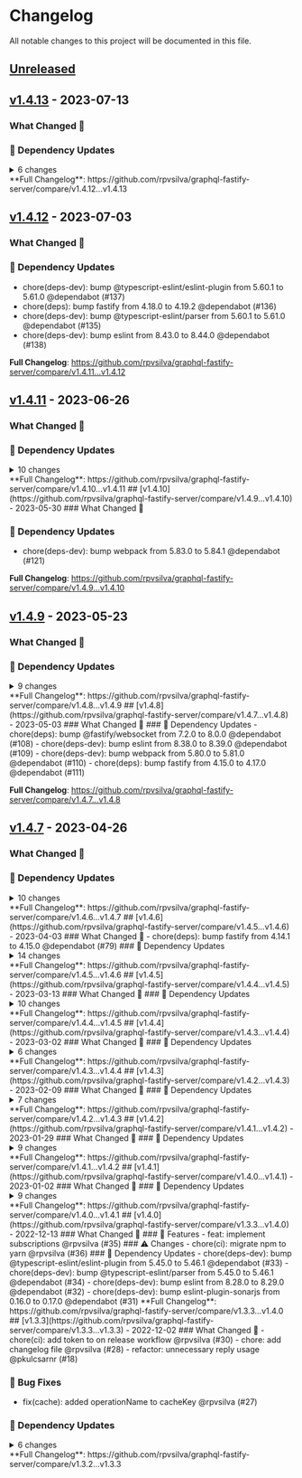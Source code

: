 # Changelog

All notable changes to this project will be documented in this file.

## [Unreleased](https://github.com/rpvsilva/graphql-fastify-server/compare/v1.4.13...HEAD)

## [v1.4.13](https://github.com/rpvsilva/graphql-fastify-server/compare/v1.4.12...v1.4.13) - 2023-07-13

### What Changed 👀

### 🧩 Dependency Updates

<details>
<summary>6 changes</summary>
- chore(deps-dev): bump prettier from 2.8.4 to 3.0.0 @dependabot (#142)
- chore(deps): bump @fastify/websocket from 8.1.0 to 8.2.0 @dependabot (#147)
- chore(deps-dev): bump @typescript-eslint/eslint-plugin from 5.61.0 to 5.62.0 @dependabot (#144)
- chore(deps): bump semver from 5.7.1 to 5.7.2 @dependabot (#146)
- chore(deps-dev): bump @typescript-eslint/parser from 5.61.0 to 5.62.0 @dependabot (#143)
- chore(deps-dev): bump nodemon from 2.0.21 to 3.0.1 @dependabot (#145)

</details>
**Full Changelog**: https://github.com/rpvsilva/graphql-fastify-server/compare/v1.4.12...v1.4.13

## [v1.4.12](https://github.com/rpvsilva/graphql-fastify-server/compare/v1.4.11...v1.4.12) - 2023-07-03

### What Changed 👀

### 🧩 Dependency Updates

- chore(deps-dev): bump @typescript-eslint/eslint-plugin from 5.60.1 to 5.61.0 @dependabot (#137)
- chore(deps): bump fastify from 4.18.0 to 4.19.2 @dependabot (#136)
- chore(deps-dev): bump @typescript-eslint/parser from 5.60.1 to 5.61.0 @dependabot (#135)
- chore(deps-dev): bump eslint from 8.43.0 to 8.44.0 @dependabot (#138)

**Full Changelog**: https://github.com/rpvsilva/graphql-fastify-server/compare/v1.4.11...v1.4.12

## [v1.4.11](https://github.com/rpvsilva/graphql-fastify-server/compare/v1.4.10...v1.4.11) - 2023-06-26

### What Changed 👀

### 🧩 Dependency Updates

<details>
<summary>10 changes</summary>
- chore(deps-dev): bump @typescript-eslint/eslint-plugin from 5.59.1 to 5.60.1 @dependabot (#131)
- chore(deps-dev): bump @typescript-eslint/parser from 5.59.1 to 5.60.1 @dependabot (#132)
- chore(deps-dev): bump webpack from 5.86.0 to 5.88.0 @dependabot (#133)
- chore(deps-dev): bump eslint from 8.42.0 to 8.43.0 @dependabot (#130)
- chore(deps): bump graphql from 16.6.0 to 16.7.1 @dependabot (#134)
- chore(deps): bump fastify from 4.17.0 to 4.18.0 @dependabot (#125)
- chore(deps-dev): bump webpack from 5.85.1 to 5.86.0 @dependabot (#126)
- chore(deps-dev): bump typescript from 5.0.3 to 5.1.3 @dependabot (#124)
- chore(deps-dev): bump eslint from 8.41.0 to 8.42.0 @dependabot (#123)
- chore(deps-dev): bump webpack from 5.84.1 to 5.85.1 @dependabot (#122)
</details>
**Full Changelog**: https://github.com/rpvsilva/graphql-fastify-server/compare/v1.4.10...v1.4.11
## [v1.4.10](https://github.com/rpvsilva/graphql-fastify-server/compare/v1.4.9...v1.4.10) - 2023-05-30
### What Changed 👀

### 🧩 Dependency Updates

- chore(deps-dev): bump webpack from 5.83.0 to 5.84.1 @dependabot (#121)

**Full Changelog**: https://github.com/rpvsilva/graphql-fastify-server/compare/v1.4.9...v1.4.10

## [v1.4.9](https://github.com/rpvsilva/graphql-fastify-server/compare/v1.4.8...v1.4.9) - 2023-05-23

### What Changed 👀

### 🧩 Dependency Updates

<details>
<summary>9 changes</summary>
- chore(deps): bump @graphql-tools/utils from 9.2.1 to 10.0.0 @dependabot (#120)
- chore(deps): bump @graphql-tools/schema from 9.0.17 to 10.0.0 @dependabot (#119)
- chore(deps-dev): bump eslint from 8.40.0 to 8.41.0 @dependabot (#118)
- chore(deps): bump @fastify/websocket from 8.0.0 to 8.1.0 @dependabot (#117)
- chore(deps-dev): bump webpack from 5.82.0 to 5.83.0 @dependabot (#116)
- chore(deps-dev): bump webpack from 5.81.0 to 5.82.0 @dependabot (#115)
- chore(deps): bump readable-stream from 4.3.0 to 4.4.0 @dependabot (#114)
- chore(deps-dev): bump eslint from 8.39.0 to 8.40.0 @dependabot (#113)
- chore(deps-dev): bump webpack-cli from 5.0.1 to 5.1.0 @dependabot (#112)
</details>
**Full Changelog**: https://github.com/rpvsilva/graphql-fastify-server/compare/v1.4.8...v1.4.9
## [v1.4.8](https://github.com/rpvsilva/graphql-fastify-server/compare/v1.4.7...v1.4.8) - 2023-05-03
### What Changed 👀
### 🧩 Dependency Updates
- chore(deps): bump @fastify/websocket from 7.2.0 to 8.0.0 @dependabot (#108)
- chore(deps-dev): bump eslint from 8.38.0 to 8.39.0 @dependabot (#109)
- chore(deps-dev): bump webpack from 5.80.0 to 5.81.0 @dependabot (#110)
- chore(deps): bump fastify from 4.15.0 to 4.17.0 @dependabot (#111)

**Full Changelog**: https://github.com/rpvsilva/graphql-fastify-server/compare/v1.4.7...v1.4.8

## [v1.4.7](https://github.com/rpvsilva/graphql-fastify-server/compare/v1.4.6...v1.4.7) - 2023-04-26

### What Changed 👀

### 🧩 Dependency Updates

<details>
<summary>10 changes</summary>
- chore(deps-dev): bump @typescript-eslint/eslint-plugin from 5.58.0 to 5.59.1 @dependabot (#105)
- chore(deps-dev): bump webpack from 5.78.0 to 5.80.0 @dependabot (#107)
- chore(deps-dev): bump @commitlint/config-conventional from 17.4.4 to 17.6.1 @dependabot (#102)
- chore(deps-dev): bump @typescript-eslint/parser from 5.58.0 to 5.59.1 @dependabot (#106)
- chore(deps-dev): bump @commitlint/cli from 17.5.0 to 17.6.1 @dependabot (#103)
- chore(deps-dev): bump eslint from 8.37.0 to 8.38.0 @dependabot (#98)
- chore(deps-dev): bump @typescript-eslint/eslint-plugin from 5.57.0 to 5.58.0 @dependabot (#96)
- chore(deps-dev): bump webpack from 5.77.0 to 5.78.0 @dependabot (#99)
- chore(deps-dev): bump @typescript-eslint/parser from 5.57.0 to 5.58.0 @dependabot (#97)
- chore(deps): bump tiny-lru from 10.4.1 to 11.0.0 @dependabot (#95)
</details>
**Full Changelog**: https://github.com/rpvsilva/graphql-fastify-server/compare/v1.4.6...v1.4.7
## [v1.4.6](https://github.com/rpvsilva/graphql-fastify-server/compare/v1.4.5...v1.4.6) - 2023-04-03
### What Changed 👀
- chore(deps): bump fastify from 4.14.1 to 4.15.0 @dependabot (#79)
### 🧩 Dependency Updates
<details>
<summary>14 changes</summary>
- chore(deps-dev): bump eslint from 8.36.0 to 8.37.0 @dependabot (#89)
- chore(deps): bump tiny-lru from 10.3.0 to 10.4.1 @dependabot (#93)
- chore(deps-dev): bump dts-bundle-generator from 7.2.0 to 8.0.0 @dependabot (#90)
- chore(deps): bump @fastify/websocket from 7.1.3 to 7.2.0 @dependabot (#91)
- chore(deps-dev): bump webpack from 5.76.1 to 5.77.0 @dependabot (#94)
- chore(deps-dev): bump @typescript-eslint/parser from 5.56.0 to 5.57.0 @dependabot (#86)
- chore(deps-dev): bump @commitlint/cli from 17.4.4 to 17.5.0 @dependabot (#88)
- chore(deps): bump tiny-lru from 10.2.2 to 10.3.0 @dependabot (#87)
- chore(deps-dev): bump @typescript-eslint/eslint-plugin from 5.56.0 to 5.57.0 @dependabot (#85)
- chore(deps-dev): bump @typescript-eslint/eslint-plugin from 5.55.0 to 5.56.0 @dependabot (#83)
- chore(deps-dev): bump eslint-config-prettier from 8.7.0 to 8.8.0 @dependabot (#84)
- chore(deps-dev): bump @typescript-eslint/parser from 5.55.0 to 5.56.0 @dependabot (#81)
- chore(deps-dev): bump eslint-plugin-sonarjs from 0.18.0 to 0.19.0 @dependabot (#80)
- chore(deps): bump tiny-lru from 10.1.0 to 10.2.2 @dependabot (#78)
</details>
**Full Changelog**: https://github.com/rpvsilva/graphql-fastify-server/compare/v1.4.5...v1.4.6
## [v1.4.5](https://github.com/rpvsilva/graphql-fastify-server/compare/v1.4.4...v1.4.5) - 2023-03-13
### What Changed 👀
### 🧩 Dependency Updates
<details>
<summary>10 changes</summary>
- chore(deps-dev): bump @typescript-eslint/eslint-plugin from 5.54.1 to 5.55.0 @dependabot (#77)
- chore(deps-dev): bump webpack from 5.75.0 to 5.76.1 @dependabot (#76)
- chore(deps-dev): bump @typescript-eslint/parser from 5.54.1 to 5.55.0 @dependabot (#75)
- chore(deps-dev): bump eslint from 8.35.0 to 8.36.0 @dependabot (#74)
- chore(deps): bump tiny-lru from 10.0.1 to 10.1.0 @dependabot (#73)
- chore(deps-dev): bump eslint from 8.34.0 to 8.35.0 @dependabot (#71)
- chore(deps-dev): bump @typescript-eslint/eslint-plugin from 5.53.0 to 5.54.1 @dependabot (#69)
- chore(deps-dev): bump eslint-config-prettier from 8.6.0 to 8.7.0 @dependabot (#72)
- chore(deps-dev): bump @typescript-eslint/parser from 5.53.0 to 5.54.1 @dependabot (#70)
- chore(deps): bump fastify from 4.13.0 to 4.14.1 @dependabot (#68)
</details>
**Full Changelog**: https://github.com/rpvsilva/graphql-fastify-server/compare/v1.4.4...v1.4.5
## [v1.4.4](https://github.com/rpvsilva/graphql-fastify-server/compare/v1.4.3...v1.4.4) - 2023-03-02
### What Changed 👀
### 🧩 Dependency Updates
<details>
<summary>6 changes</summary>
- chore(deps-dev): bump @typescript-eslint/eslint-plugin from 5.52.0 to 5.53.0 @dependabot (#67)
- chore(deps-dev): bump @typescript-eslint/parser from 5.52.0 to 5.53.0 @dependabot (#66)
- chore(deps-dev): bump @typescript-eslint/parser from 5.51.0 to 5.52.0 @dependabot (#64)
- chore(deps-dev): bump @typescript-eslint/eslint-plugin from 5.51.0 to 5.52.0 @dependabot (#63)
- chore(deps-dev): bump eslint from 8.33.0 to 8.34.0 @dependabot (#62)
- chore(deps): bump fastify from 4.12.0 to 4.13.0 @dependabot (#65)
</details>
**Full Changelog**: https://github.com/rpvsilva/graphql-fastify-server/compare/v1.4.3...v1.4.4
## [v1.4.3](https://github.com/rpvsilva/graphql-fastify-server/compare/v1.4.2...v1.4.3) - 2023-02-09
### What Changed 👀
### 🧩 Dependency Updates
<details>
<summary>7 changes</summary>
- chore(deps-dev): bump @typescript-eslint/parser from 5.49.0 to 5.51.0 @dependabot (#61)
- chore(deps): bump @graphql-tools/utils from 9.1.1 to 9.2.1 @dependabot (#60)
- chore(deps-dev): bump @typescript-eslint/eslint-plugin from 5.49.0 to 5.51.0 @dependabot (#59)
- chore(deps-dev): bump eslint from 8.32.0 to 8.33.0 @dependabot (#58)
- chore(deps): bump graphql-jit from 0.7.4 to 0.8.0 @dependabot (#57)
- chore(deps-dev): bump dts-bundle-generator from 7.1.0 to 7.2.0 @dependabot (#56)
- chore(deps): bump ioredis from 5.2.4 to 5.3.0 @dependabot (#55)
</details>
**Full Changelog**: https://github.com/rpvsilva/graphql-fastify-server/compare/v1.4.2...v1.4.3
## [v1.4.2](https://github.com/rpvsilva/graphql-fastify-server/compare/v1.4.1...v1.4.2) - 2023-01-29
### What Changed 👀
### 🧩 Dependency Updates
<details>
<summary>9 changes</summary>
- chore(deps-dev): bump @typescript-eslint/eslint-plugin from 5.48.0 to 5.49.0 @dependabot (#54)
- chore(deps): bump fastify from 4.11.0 to 4.12.0 @dependabot (#53)
- chore(deps-dev): bump @typescript-eslint/parser from 5.48.0 to 5.49.0 @dependabot (#52)
- chore(deps-dev): bump eslint-plugin-sonarjs from 0.17.0 to 0.18.0 @dependabot (#51)
- chore(deps-dev): bump eslint-plugin-import from 2.26.0 to 2.27.5 @dependabot (#50)
- chore(deps-dev): bump eslint from 8.31.0 to 8.32.0 @dependabot (#49)
- chore(deps-dev): bump @commitlint/config-conventional from 17.3.0 to 17.4.0 @dependabot (#46)
- chore(deps-dev): bump @commitlint/cli from 17.3.0 to 17.4.1 @dependabot (#47)
- chore(deps): bump json5 from 1.0.1 to 1.0.2 @dependabot (#48)
</details>
**Full Changelog**: https://github.com/rpvsilva/graphql-fastify-server/compare/v1.4.1...v1.4.2
## [v1.4.1](https://github.com/rpvsilva/graphql-fastify-server/compare/v1.4.0...v1.4.1) - 2023-01-02
### What Changed 👀
### 🧩 Dependency Updates
<details>
<summary>9 changes</summary>
- chore(deps-dev): bump @typescript-eslint/eslint-plugin from 5.47.0 to 5.48.0 @dependabot (#43)
- chore(deps): bump readable-stream from 4.2.0 to 4.3.0 @dependabot (#41)
- chore(deps-dev): bump eslint from 8.30.0 to 8.31.0 @dependabot (#40)
- chore(deps-dev): bump @typescript-eslint/parser from 5.47.0 to 5.48.0 @dependabot (#42)
- chore(deps-dev): bump eslint-config-prettier from 8.5.0 to 8.6.0 @dependabot (#44)
- chore(deps): bump fastify from 4.10.2 to 4.11.0 @dependabot (#45)
- chore(deps-dev): bump @typescript-eslint/eslint-plugin from 5.45.1 to 5.47.0 @dependabot (#37)
- chore(deps-dev): bump eslint from 8.29.0 to 8.30.0 @dependabot (#38)
- chore(deps-dev): bump @typescript-eslint/parser from 5.45.1 to 5.47.0 @dependabot (#39)
</details>
**Full Changelog**: https://github.com/rpvsilva/graphql-fastify-server/compare/v1.4.0...v1.4.1
## [v1.4.0](https://github.com/rpvsilva/graphql-fastify-server/compare/v1.3.3...v1.4.0) - 2022-12-13
### What Changed 👀
### 🚀 Features
- feat: implement subscriptions @rpvsilva (#35)
### ⚠️ Changes
- chore(ci): migrate npm to yarn @rpvsilva (#36)
### 🧩 Dependency Updates
- chore(deps-dev): bump @typescript-eslint/eslint-plugin from 5.45.0 to 5.46.1 @dependabot (#33)
- chore(deps-dev): bump @typescript-eslint/parser from 5.45.0 to 5.46.1 @dependabot (#34)
- chore(deps-dev): bump eslint from 8.28.0 to 8.29.0 @dependabot (#32)
- chore(deps-dev): bump eslint-plugin-sonarjs from 0.16.0 to 0.17.0 @dependabot (#31)
**Full Changelog**: https://github.com/rpvsilva/graphql-fastify-server/compare/v1.3.3...v1.4.0
## [v1.3.3](https://github.com/rpvsilva/graphql-fastify-server/compare/v1.3.3...v1.3.3) - 2022-12-02
### What Changed 👀
- chore(ci): add token to on release workflow @rpvsilva (#30)
- chore: add changelog file @rpvsilva (#28)
- refactor: unnecessary reply usage @pkulcsarnr (#18)

### 🐛 Bug Fixes

- fix(cache): added operationName to cacheKey @rpvsilva (#27)

### 🧩 Dependency Updates

<details>
<summary>6 changes</summary>
- chore(deps): bump amannn/action-semantic-pull-request from 4 to 5 @dependabot (#21)
- chore(deps-dev): bump @typescript-eslint/eslint-plugin from 5.44.0 to 5.45.0 @dependabot (#23)
- chore(deps-dev): bump @types/ioredis from 4.28.10 to 5.0.0 @dependabot (#25)
- chore(deps-dev): bump @typescript-eslint/parser from 5.44.0 to 5.45.0 @dependabot (#24)
- chore(deps-dev): bump prettier from 2.7.1 to 2.8.0 @dependabot (#22)
- chore(deps): bump actions/setup-node from 2 to 3 @dependabot (#20)
</details>
**Full Changelog**: https://github.com/rpvsilva/graphql-fastify-server/compare/v1.3.2...v1.3.3
